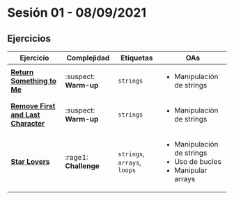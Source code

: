 # Sesión 01 - 08/09/2021

## Ejercicios

| Ejercicio                                                                        | Complejidad           | Etiquetas                    | OAs                                                                                        |
| -------------------------------------------------------------------------------- | --------------------- | ---------------------------- | ------------------------------------------------------------------------------------------ |
| [**Return Something to Me**](exercises/return-something-warmup)                  | :suspect: **Warm-up** | `strings`                    | <ul><li> Manipulación de strings </li></ul>                                                |
| [**Remove First and Last Character**](exercises/remove-first-and-last-character) | :suspect: **Warm-up** | `strings`                    | <ul><li> Manipulación de strings </li></ul>                                                |
| [**Star Lovers**](exercises/star-lovers-challenge)                               | :rage1: **Challenge** | `strings`, `arrays`, `loops` | <ul><li> Manipulación de strings </li><li>Uso de bucles</li><li>Manipular arrays</li></ul> |
